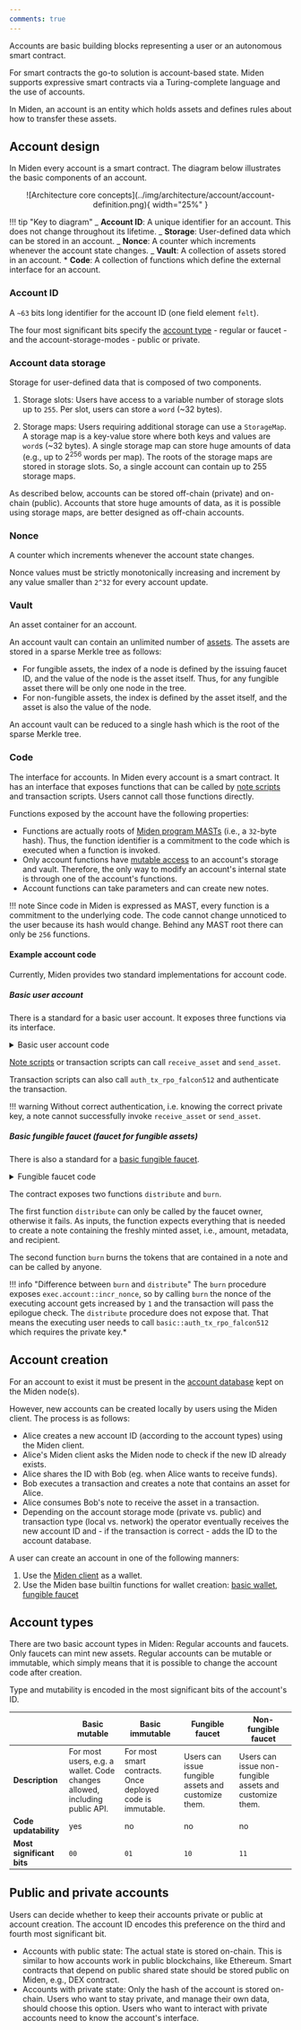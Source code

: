 ```yaml
---
comments: true
---
```


Accounts are basic building blocks representing a user or an autonomous smart contract.

For smart contracts the go-to solution is account-based state. Miden supports expressive smart contracts via a Turing-complete language and the use of accounts.

In Miden, an account is an entity which holds assets and defines rules about how to transfer these assets.

## Account design

In Miden every account is a smart contract. The diagram below illustrates the basic components of an account.

<center>
![Architecture core concepts](../img/architecture/account/account-definition.png){ width="25%" }
</center>

!!! tip "Key to diagram"
_ **Account ID**: A unique identifier for an account. This does not change throughout its lifetime.
_ **Storage**: User-defined data which can be stored in an account.
_ **Nonce**: A counter which increments whenever the account state changes.
_ **Vault**: A collection of assets stored in an account. \* **Code**: A collection of functions which define the external interface for an account.

### Account ID

A `~63` bits long identifier for the account ID (one field element `felt`).

The four most significant bits specify the [account type](#account-types) - regular or faucet - and the account-storage-modes - public or private.

### Account data storage

Storage for user-defined data that is composed of two components.

1. Storage slots: Users have access to a variable number of storage slots up to `255`. Per slot, users can store a `word` (~32 bytes).

2. Storage maps: Users requiring additional storage can use a `StorageMap`. A storage map is a key-value store where both keys and values are `word`s (~32 bytes). A single storage map can store huge amounts of data (e.g., up to $2^{256}$ words per map). The roots of the storage maps are stored in storage slots. So, a single account can contain up to 255 storage maps.

As described below, accounts can be stored off-chain (private) and on-chain (public). Accounts that store huge amounts of data, as it is possible using storage maps, are better designed as off-chain accounts.

### Nonce

A counter which increments whenever the account state changes.

Nonce values must be strictly monotonically increasing and increment by any value smaller than `2^32` for every account update.

### Vault

An asset container for an account.

An account vault can contain an unlimited number of [assets](assets.md). The assets are stored in a sparse Merkle tree as follows:

- For fungible assets, the index of a node is defined by the issuing faucet ID, and the value
  of the node is the asset itself. Thus, for any fungible asset there will be only one node
  in the tree.
- For non-fungible assets, the index is defined by the asset itself, and the asset is also
  the value of the node.

An account vault can be reduced to a single hash which is the root of the sparse Merkle tree.

### Code

The interface for accounts. In Miden every account is a smart contract. It has an interface that exposes functions that can be called by [note scripts](notes.md#the-note-script) and transaction scripts. Users cannot call those functions directly.

Functions exposed by the account have the following properties:

- Functions are actually roots of [Miden program MASTs](https://0xpolygonmiden.github.io/miden-vm/user_docs/assembly/main.html) (i.e., a `32`-byte hash). Thus, the function identifier is a commitment to the code which is executed when a function is invoked.
- Only account functions have [mutable access](transactions/contexts.md) to an account's storage and vault. Therefore, the only way to modify an account's internal state is through one of the account's functions.
- Account functions can take parameters and can create new notes.

!!! note
Since code in Miden is expressed as MAST, every function is a commitment to the underlying code. The code cannot change unnoticed to the user because its hash would change. Behind any MAST root there can only be `256` functions.

#### Example account code

Currently, Miden provides two standard implementations for account code.

##### Basic user account

There is a standard for a basic user account. It exposes three functions via its interface.

<details>
  <summary>Basic user account code</summary>

```arduino
  use.miden::contracts::wallets::basic->basic_wallet
  use.miden::contracts::auth::basic

  export.basic_wallet::receive_asset
  export.basic_wallet::send_asset
  export.basic::auth_tx_rpo_falcon512
```

</details>

[Note scripts](notes.md#the-note-script) or transaction scripts can call `receive_asset` and `send_asset`.

Transaction scripts can also call `auth_tx_rpo_falcon512` and authenticate the transaction.

!!! warning
Without correct authentication, i.e. knowing the correct private key, a note cannot successfully invoke `receive_asset` or `send_asset`.

##### Basic fungible faucet (faucet for fungible assets)

There is also a standard for a [basic fungible faucet](https://github.com/0xPolygonMiden/miden-base/blob/main/miden-lib/asm/miden/contracts/faucets/basic_fungible.masm).

<details>
  <summary>Fungible faucet code</summary>

```arduino
#! Distributes freshly minted fungible assets to the provided recipient.
#!
#! ...
export.distribute
    # get max supply of this faucet. We assume it is stored at pos 3 of slot 1
    push.METADATA_SLOT exec.account::get_item drop drop drop
    # => [max_supply, amount, tag, note_type, RECIPIENT, ...]

    # get total issuance of this faucet so far and add amount to be minted
    exec.faucet::get_total_issuance
    # => [total_issuance, max_supply, amount, tag, note_type RECIPIENT, ...]

    # compute maximum amount that can be minted, max_mint_amount = max_supply - total_issuance
    sub
    # => [max_supply - total_issuance, amount, tag, note_type, RECIPIENT, ...]

    # check that amount =< max_supply - total_issuance, fails if otherwise
    dup.1 gte assert.err=ERR_BASIC_FUNGIBLE_MAX_SUPPLY_OVERFLOW
    # => [asset, tag, note_type, RECIPIENT, ...]

    # creating the asset
    exec.asset::create_fungible_asset
    # => [ASSET, tag, note_type, RECIPIENT, ...]

    # mint the asset; this is needed to satisfy asset preservation logic.
    exec.faucet::mint
    # => [ASSET, tag, note_type, RECIPIENT, ...]

    # store and drop the ASSET
    mem_storew.3 dropw
    # => [tag, note_type, RECIPIENT, ...]

    # create a note containing the asset
    exec.tx::create_note
    # => [note_ptr, ZERO, ZERO, ...]

    # store and drop the ASSET
    padw mem_loadw.3 movup.4 exec.tx::add_asset_to_note
    # => [note_ptr, ASSET, ZERO, ...]
end

#! Burns fungible assets.
#!
#! ...
export.burn
    # burning the asset
    exec.faucet::burn
    # => [ASSET]

    # increments the nonce (anyone should be able to call that function)
    push.1 exec.account::incr_nonce

    # clear the stack
    padw swapw dropw
    # => [...]
end
```

</details>

The contract exposes two functions `distribute` and `burn`.

The first function `distribute` can only be called by the faucet owner, otherwise it fails. As inputs, the function expects everything that is needed to create a note containing the freshly minted asset, i.e., amount, metadata, and recipient.

The second function `burn` burns the tokens that are contained in a note and can be called by anyone.

!!! info "Difference between `burn` and `distribute`"
The `burn` procedure exposes `exec.account::incr_nonce`, so by calling `burn` the nonce of the executing account gets increased by `1` and the transaction will pass the epilogue check. The `distribute` procedure does not expose that. That means the executing user needs to call `basic::auth_tx_rpo_falcon512` which requires the private key.\*

## Account creation

For an account to exist it must be present in the [account database](state.md#account-database) kept on the Miden node(s).

However, new accounts can be created locally by users using the Miden client. The process is as follows:

- Alice creates a new account ID (according to the account types) using the Miden client.
- Alice's Miden client asks the Miden node to check if the new ID already exists.
- Alice shares the ID with Bob (eg. when Alice wants to receive funds).
- Bob executes a transaction and creates a note that contains an asset for Alice.
- Alice consumes Bob's note to receive the asset in a transaction.
- Depending on the account storage mode (private vs. public) and transaction type (local vs. network) the operator eventually receives the new account ID and - if the transaction is correct - adds the ID to the account database.

A user can create an account in one of the following manners:

1. Use the [Miden client](https://docs.polygon.technology/miden/miden-client/) as a wallet.
2. Use the Miden base builtin functions for wallet creation: [basic wallet](https://github.com/0xPolygonMiden/miden-base/blob/4e6909bbaf65e77d7fa0333e4664be81a2f65eda/miden-lib/src/accounts/wallets/mod.rs#L15), [fungible faucet](https://github.com/0xPolygonMiden/miden-base/blob/4e6909bbaf65e77d7fa0333e4664be81a2f65eda/miden-lib/src/accounts/faucets/mod.rs#L11)

## Account types

There are two basic account types in Miden: Regular accounts and faucets. Only faucets can mint new assets. Regular accounts can be mutable or immutable, which simply means that it is possible to change the account code after creation.

Type and mutability is encoded in the most significant bits of the account's ID.

|                           | Basic mutable                                                              | Basic immutable                                            | Fungible faucet                                     | Non-fungible faucet                                     |
| ------------------------- | -------------------------------------------------------------------------- | ---------------------------------------------------------- | --------------------------------------------------- | ------------------------------------------------------- |
| **Description**           | For most users, e.g. a wallet. Code changes allowed, including public API. | For most smart contracts. Once deployed code is immutable. | Users can issue fungible assets and customize them. | Users can issue non-fungible assets and customize them. |
| **Code updatability**     | yes                                                                        | no                                                         | no                                                  | no                                                      |
| **Most significant bits** | `00`                                                                       | `01`                                                       | `10`                                                | `11`                                                    |

## Public and private accounts

Users can decide whether to keep their accounts private or public at account creation. The account ID encodes this preference on the third and fourth most significant bit.

- Accounts with public state: The actual state is stored on-chain. This is similar to how accounts work in public blockchains, like Ethereum. Smart contracts that depend on public shared state should be stored public on Miden, e.g., DEX contract.
- Accounts with private state: Only the hash of the account is stored on-chain. Users who want to stay private, and manage their own data, should choose this option. Users who want to interact with private accounts need to know the account's interface.

</br>
